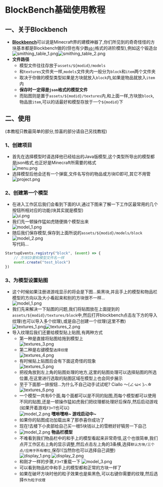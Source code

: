 # BlockBench基础使用教程
## 一、关于Blockbench

* [**Blockbench**](https://www.blockbench.net)可以说是Minecraft界的建模神器了,你们所见到的奇奇怪怪的方块基本都是Blockbench做的(但也有少数[`obj`](../Digression/ForgeReadObjModel)格式的进阶模型),例如这个锻造台\
  ![smithing\_table_1.png](/imgs/Blockbench/smithing_table_1.png)![smithing\_table_2.png](/imgs/Blockbench/smithing_table_2.png)
* **文件路径**
  * 模型文件往往存放于`assets/${modid}/models`
  * 和`textures`文件夹一样,`models`文件夹内一般分为`block`和`item`两个文件夹
  * 取决于你做的模型类型如果是方块就放入`block`内,如果是物品就放入`item`内
  * **保存时一定得是`json`格式的模型文件**
  * 而贴图则是置于`assets/${modid}/textures`内,和上面一样,方块放`block`,物品放`item`,可以的话最好和模型存放于一个`${modid}`下

## 二、使用

(本教程只教最简单的部分,惊喜的部分请自己另找教程)

### **1、创建项目**

* 首先在选择模型时请选择他已经给出的Java版模型,这个类型所导出的模型都是json格式,也正好是Minecraft所需要的格式\
  ![menu.png](/imgs/Blockbench/menu.png)
* 选择模型后他会还有一个弹窗,文件名写你的物品或方块ID即可,其它不用管\
  ![project.png](/imgs/Blockbench/project.png)

### **2、创建第一个模型**

* 在进入工作区后我们会看到下面的UI,通过下图来了解一下工作区最常用的几个按钮所相对应的功能(块其实就是模型)\
  ![ui.png](/imgs/Blockbench/ui.png)
* 我们先一顿操作猛如虎随便搞个模型出来\
  ![model\_1.png](/imgs/Blockbench/model_1.png)
* 随后我们保存模型,保存到上面所说的`assets/${modid}/models/block`\
  ![model\_2.png](/imgs/Blockbench/save.png)\
  写代码...
```js
StartupEvents.registry("block", (event) => {
	// 方块ID要和模型文件名一样
    event.create("test_block")
})
```

### **3、为模型设置贴图**

* 这个时候如果注册进游戏显示的将会是下图...紫黑块,并且手上的模型和物品栏模型的方向以及大小看起来和别的方块很不一样...\
  ![model\_1.png](/imgs/Blockbench/game/model_1.png)
* 我们先来解决一下贴图的问题,我们将贴图放在上面提到的`assets/${modid}/textures/block`中,然后打开blockbench点击左下方的导入纹理(也可以导入多个纹理),或是自己创建一个纹理(这里不教)\
  ![textures\_1.png](/imgs/Blockbench/textures/textures_1.png)![textures\_2.png](/imgs/Blockbench/textures/textures_2.png)
* 导入纹理后我们还要给模型贴上贴图,有两种方式
  * 第一种是直接将贴图给拖到模型上\
    ![textures\_3.png](/imgs/Blockbench/textures/textures_3.png)
  * 第二种是右键模型`选择纹理`\
    ![textures\_4.png](/imgs/Blockbench/textures/textures_4.png)
  * 有时候贴上贴图后会有下面这奇怪的现象\
    ![textures\_5.png](/imgs/Blockbench/textures/textures_5.png)
  * 把视角放到左上角的贴图处理的地方,这里的贴图处理可以选择贴图的所选位置,在这里进行选取的贴图区域在模型上也会同步展示
  * 至于下面那一排按钮...为什么不自己动手试试呢? Ciallo ～(∠·ω< )⌒☆\
    ![textures\_6.png](/imgs/Blockbench/textures/textures_6.png)
  * 一个模型一共有6个面,每个面都可以是不同的贴图,而每个模型都可以使用不同的贴图,还是一顿操作猛如虎我们把纹理都处理好后保存,然后启动游戏(如果开着游戏`F3+T`也可以)\
    ![model\_2.png](/imgs/Blockbench/model_2.png) 
	**嘿咻嘿咻~ 游戏启动中\~**
  * 如果你的贴图成功加载出来了那恭喜你成功了
  * 现在!去楼下小卖部给自己买一根5块钱以上的雪糕好好犒劳一下自己
  * ![model\_2.png](/imgs/Blockbench/model_2.png)
**物品栏模型**
  * 不难看到我们物品栏中的和手上的模型看起来非常奇怪,这个也很简单,我们点开工作区右上角的显示调整,然后点击左上角的3条横,选择`默认方块/三个点/应用于所有槽位`,保存!(当然你也可以选择自己调整)\
    ![display\_1.png](/imgs/Blockbench/display_1.png) ![display\_2.png](/imgs/Blockbench/display_2.png)
  * 和刚才一样的步骤,`F3+T`重载一下 ![model\_3.png](/imgs/Blockbench/game/model_3.png)
  * 可以看到物品栏中和手上的模型都和正常的方块一样了
  * 如果在破坏方块时他的粒子效果也是紫黑色,可以右键你需要的纹理,然后选择`作为粒子纹理`